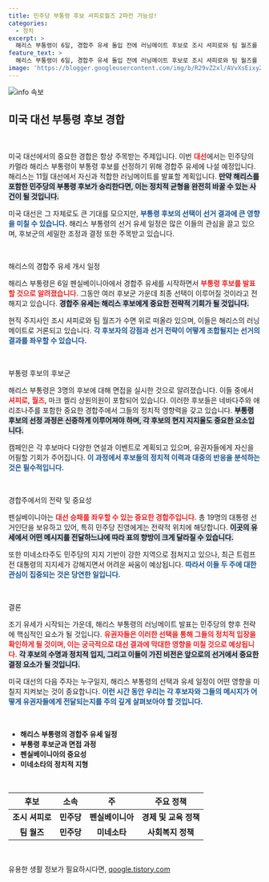 ```yaml
---
title: 민주당 부통령 후보 셔피로월즈 2파전 가능성!
categories:
  - 정치
excerpt: >
  해리스 부통령이 6일, 경합주 유세 돌입 전에 러닝메이트 후보로 조시 셔피로와 팀 월즈를 압축 발표할 예정이다. 민주당의 대선 승패에 큰 영향을 미칠 이 결정에 귀추가 주목된다!
feature_text: >
  해리스 부통령이 6일, 경합주 유세 돌입 전에 러닝메이트 후보로 조시 셔피로와 팀 월즈를 압축 발표할 예정이다. 민주당의 대선 승패에 큰 영향을 미칠 이 결정에 귀추가 주목된다!
image: 'https://blogger.googleusercontent.com/img/b/R29vZ2xl/AVvXsEixyZcFfHzMRdzZMjFBmAUKJYCLCGyLL1o632UiGVXcaFdKo_bkvkuCioo0uUKlGfBVcT3P84aROyZIXSBEx3Aw5nCQ3pTgDom1WDC4m8eifvWiAmWEEVb4x6G_l8C0QH225ldMjyaFvpxGEBGNO37VmDTDMHGhJPq73UglMfDca1-0aw/s1600/blogspot.png'
---
```


<p><img src="https://blogger.googleusercontent.com/img/b/R29vZ2xl/AVvXsEixyZcFfHzMRdzZMjFBmAUKJYCLCGyLL1o632UiGVXcaFdKo_bkvkuCioo0uUKlGfBVcT3P84aROyZIXSBEx3Aw5nCQ3pTgDom1WDC4m8eifvWiAmWEEVb4x6G_l8C0QH225ldMjyaFvpxGEBGNO37VmDTDMHGhJPq73UglMfDca1-0aw/s1600/blogspot.png" alt="info 속보" /></p>

<h2 data-ke-size="size26">미국 대선 부통령 후보 경합</h2>

<p data-ke-size="size16">&nbsp;</p>

<p>미국 대선에서의 중요한 경합은 항상 주목받는 주제입니다. 이번 <b><span style="color: #ee2323;">대선</span></b>에서는 민주당의 카멀라 해리스 부통령이 부통령 후보를 선정하기 위해 경합주 유세에 나설 예정입니다. 해리스는 11월 대선에서 자신과 적합한 러닝메이트를 발표할 계획입니다. <b><span style="background-color: #21538527;">만약 해리스를 포함한 민주당의 부통령 후보가 승리한다면, 이는 정치적 균형을 완전히 바꿀 수 있는 사건이 될 것입니다.</span></b>  </p>

<p>미국 대선은 그 자체로도 큰 기대를 모으지만, <b><span style="color: #1a5490;">부통령 후보의 선택이 선거 결과에 큰 영향을 미칠 수 있습니다.</span></b> 해리스 부통령의 선거 유세 일정은 많은 이들의 관심을 끌고 있으며, 후보군의 세밀한 조정과 결정 또한 주목받고 있습니다. </p>

<p data-ke-size="size16">&nbsp;</p>

<p>해리스의 경합주 유세 개시 일정</p>

<p>해리스 부통령은 6일 펜실베이니아에서 경합주 유세를 시작하면서 <b><span style="color: #ee2323;">부통령 후보를 발표할 것으로 알려졌습니다.</span></b> 그동안 여러 후보군 가운데 최종 선택이 이루어질 것이라고 전해지고 있습니다. <b><span style="background-color: #21538527;">경합주 유세는 해리스 후보에게 중요한 전략적 기회가 될 것입니다.</span></b>  </p>

<p>현직 주지사인 조시 셔피로와 팀 월즈가 수면 위로 떠올라 있으며, 이들은 해리스의 러닝메이트로 거론되고 있습니다. <b><span style="color: #1a5490;">각 후보자의 강점과 선거 전략이 어떻게 조합될지는 선거의 결과를 좌우할 수 있습니다.</span></b> </p>

<p data-ke-size="size16">&nbsp;</p>

<p>부통령 후보의 후보군</p>

<p>해리스 부통령은 3명의 후보에 대해 면접을 실시한 것으로 알려졌습니다. 이들 중에서 <b><span style="color: #ee2323;">셔피로</span></b>, <b><span style="color: #ee2323;">월즈</span></b>, 마크 켈리 상원의원이 포함되어 있습니다. 이러한 후보들은 네바다주와 애리조나주를 포함한 중요한 경합주에서 그들의 정치적 영향력을 갖고 있습니다. <b><span style="background-color: #21538527;">부통령 후보의 선정 과정은 신중하게 이루어져야 하며, 각 후보의 현지 지지율도 중요한 요소입니다.</span></b>  </p>

<p>캠페인은 각 후보마다 다양한 연설과 이벤트로 계획되고 있으며, 유권자들에게 자신을 어필할 기회가 주어집니다. <b><span style="color: #1a5490;">이 과정에서 후보들의 정치적 이력과 대중의 반응을 분석하는 것은 필수적입니다.</span></b> </p>

<p data-ke-size="size16">&nbsp;</p>

<p>경합주에서의 전략 및 중요성</p>

<p>펜실베이니아는 <b><span style="color: #ee2323;">대선 승패를 좌우할 수 있는 중요한 경합주입니다.</span></b> 총 19명의 대통령 선거인단을 보유하고 있어, 특히 민주당 진영에게는 전략적 위치에 해당합니다. <b><span style="background-color: #21538527;">이곳의 유세에서 어떤 메시지를 전달하느냐에 따라 표의 향방이 크게 달라질 수 있습니다.</span></b>  </p>

<p>또한 미네소타주도 민주당의 지지 기반이 강한 지역으로 점쳐지고 있으나, 최근 트럼프 전 대통령의 지지세가 강해지면서 어려운 싸움이 예상됩니다. <b><span style="color: #1a5490;">따라서 이들 두 주에 대한 관심이 집중되는 것은 당연한 일입니다.</span></b> </p>

<p data-ke-size="size16">&nbsp;</p>

<p>결론</p>

<p>조기 유세가 시작되는 가운데, 해리스 부통령의 러닝메이트 발표는 민주당의 향후 전략에 핵심적인 요소가 될 것입니다. <b><span style="color: #ee2323;">유권자들은 이러한 선택을 통해 그들의 정치적 입장을 확인하게 될 것이며, 이는 궁극적으로 대선 결과에 막대한 영향을 미칠 것으로 예상됩니다.</span></b> <b><span style="background-color: #21538527;">각 후보의 수명과 정치적 입지, 그리고 이들이 가진 비전은 앞으로의 선거에서 중요한 결정 요소가 될 것입니다.</span></b>  </p>

<p>미국 대선의 다음 주자는 누구일지, 해리스 부통령의 선택과 유세 일정이 어떤 영향을 미칠지 지켜보는 것이 중요합니다. <b><span style="color: #1a5490;">이런 시간 동안 우리는 각 후보자와 그들의 메시지가 어떻게 유권자들에게 전달되는지를 주의 깊게 살펴보아야 할 것입니다.</span></b></p>

<p data-ke-size="size16">&nbsp;</p> 

<ul>
  <li><b>해리스 부통령의 경합주 유세 일정</b></li>
  <li><b>부통령 후보군과 면접 과정</b></li>
  <li><b>펜실베이니아의 중요성</b></li>
  <li><b>미네소타의 정치적 지형</b></li>
</ul>

<p data-ke-size="size16">&nbsp;</p>

<table>
  <thead>
    <tr>
      <th>후보</th>
      <th>소속</th>
      <th>주</th>
      <th>주요 정책</th>
    </tr>
  </thead>
  <tbody>
    <tr>
      <td style="text-align: center; height: 17px;"><b>조시 셔피로</b></td>
      <td style="text-align: center; height: 17px;"><b>민주당</b></td>
      <td style="text-align: center; height: 17px;"><b>펜실베이니아</b></td>
      <td style="text-align: center; height: 17px;"><b>경제 및 교육 정책</b></td>
    </tr>
    <tr>
      <td style="text-align: center; height: 17px;"><b>팀 월즈</b></td>
      <td style="text-align: center; height: 17px;"><b>민주당</b></td>
      <td style="text-align: center; height: 17px;"><b>미네소타</b></td>
      <td style="text-align: center; height: 17px;"><b>사회복지 정책</b></td>
    </tr>
  </tbody>
</table>

<p data-ke-size="size16">&nbsp;</p>
유용한 생활 정보가 필요하시다면, <a href="https://qoogle.tistory.com" rel="dofollow">qoogle.tistory.com</a>


